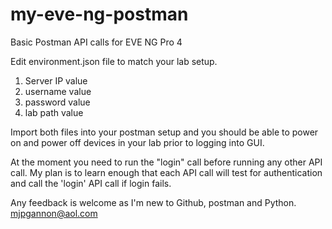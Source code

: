 # my-eve-ng-postman
Basic Postman API calls for EVE NG Pro 4

Edit environment.json file to match your lab setup.
1. Server IP value
2. username value
3. password value
4. lab path value

Import both files into your postman setup and you should be able to power on and power off devices in your lab prior to logging into GUI.

At the moment you need to run the "login" call before running any other API call. My plan is to learn enough that each API call will test for authentication and call the 'login' API call if login fails.

Any feedback is welcome as I'm new to Github, postman and Python.
mjpgannon@aol.com
